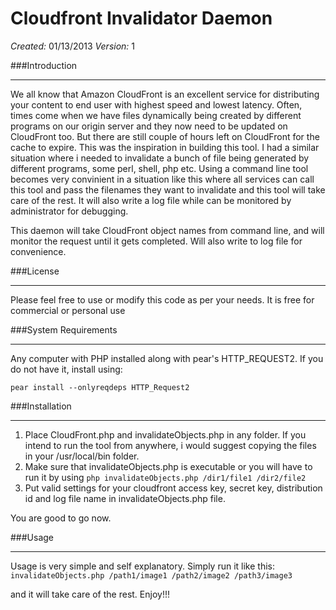 Cloudfront Invalidator Daemon
=============================

*Created:* 01/13/2013
*Version:* 1

###Introduction<hr />
We all know that Amazon CloudFront is an excellent service for distributing your content to end user with highest speed and lowest latency.
Often, times come when we have files dynamically being created by different programs on our origin server and they now need to be updated
on CloudFront too. But there are still couple of hours left on CloudFront for the cache to expire. This was the inspiration in building this tool.
I had a similar situation where i needed to invalidate a bunch of file being generated by different programs, some perl, shell, php etc. Using a command line
tool becomes very convinient in a situation like this where all services can call this tool and pass the filenames they want to invalidate and this tool will
take care of the rest. It will also write a log file while can be monitored by administrator for debugging.

This daemon will take CloudFront object names from command line, and will monitor the request until it gets completed. Will also write to log file for convenience.

###License<hr />
Please feel free to use or modify this code as per your needs. It is free for commercial or personal use

###System Requirements<hr />
Any computer with PHP installed along with pear's HTTP_REQUEST2.
If you do not have it, install using:

`pear install --onlyreqdeps HTTP_Request2`

###Installation<hr />
1. Place CloudFront.php and invalidateObjects.php in any folder. If you intend to run the tool from anywhere, i would suggest copying the files in your
/usr/local/bin folder.
2. Make sure that invalidateObjects.php is executable or you will have to run it by using `php invalidateObjects.php /dir1/file1 /dir2/file2`
3. Put valid settings for your cloudfront access key, secret key, distribution id and log file name in invalidateObjects.php file.

You are good to go now.

###Usage<hr />
Usage is very simple and self explanatory. Simply run it like this:
`invalidateObjects.php /path1/image1 /path2/image2 /path3/image3`

and it will take care of the rest. Enjoy!!!